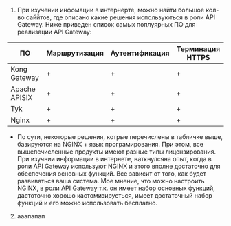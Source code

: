 1. При изучении инфомации в интернерте, можно найти большое кол-во саййтов, где описано какие решения используються в роли API Gateway. Ниже приведен список самых поплуярных ПО для реализации API Gateway:

| ПО | Маршрутизация | Аутентификация | Терминация HTTPS |
|---|---|---|---|
| Kong Gateway | + | + | + |
| Apache APISIX | + | + | + |
| Tyk | + | + | + |
| Nginx | + | + | + |

 * По сути, некоторые решения, котрые перечислены в табличке выше, базируются на NGINX + язык програмирования. При этом, все вышепечисленные продукты имеют разные типы лицензирования. При изучнии информации в интернете, наткнулсяна опыт, когда в роли API Gateway используют NGINX и этого вполне достаточно для обеспечения основных функций. Все зависит от того, как будет развиваться ваша система. Мое мнение, что можно настроить NGINX, в роли API Gateway т.к. он имеет набор основных функций, дастоточно хорошо кастомизируеться, имеет достаточный набор функций и его можно использовать бесплатно.
2. ааапапап
